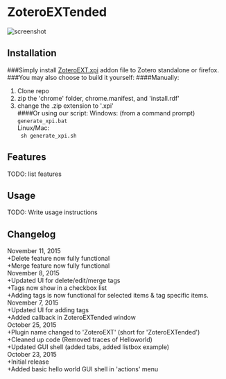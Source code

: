 # ZoteroEXTended

![screenshot](http://i.imgur.com/qooTFVi.png)

## Installation

###Simply install [ZoteroEXT.xpi](https://github.com/CSCC01-Fall2015/team02-course-project/releases/download/0.01a/ZoteroEXT.xpi) addon file to Zotero standalone or firefox.
###You may also choose to build it yourself:
####Manually:
1. Clone repo<br/>
2. zip the 'chrome' folder, chrome.manifest, and 'install.rdf'<br/>
3. change the .zip extension to '.xpi'<br/>
####Or using our script:
Windows: (from a command prompt)<br/>
```generate_xpi.bat```<br/>
Linux/Mac: <br/>
``` sh generate_xpi.sh```

## Features

TODO: list features

## Usage

TODO: Write usage instructions

## Changelog
November 11, 2015 
<br />
+Delete feature now fully functional
<br />
+Merge feature now fully functional
<br />
November 8, 2015 
<br />
+Updated UI for delete/edit/merge tags
<br />
+Tags now show in a checkbox list
<br />
+Adding tags is now functional for selected items & tag specific items.
<br />
November 7, 2015 
<br />
+Updated UI for adding tags 
<br />
+Added callback in ZoteroEXTended window 
<br />
October 25, 2015
<br />
+Plugin name changed to 'ZoteroEXT' (short for 'ZoteroEXTended') 
<br />
+Cleaned up code (Removed traces of Helloworld)
<br/>
+Updated GUI shell (added tabs, added listbox example)
<br/>
October 23, 2015
<br />
+Initial release 
<br />
+Added basic hello world GUI shell in 'actions' menu